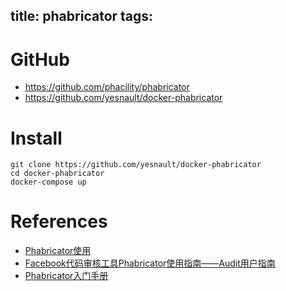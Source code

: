 title: phabricator
tags:
---

# GitHub

- <https://github.com/phacility/phabricator>
- <https://github.com/yesnault/docker-phabricator>

# Install

```
git clone https://github.com/yesnault/docker-phabricator
cd docker-phabricator
docker-compose up
```

# References
- [Phabricator使用](https://github.com/hisuley/jinmi_docs/blob/master/phabricator.md)
- [Facebook代码审核工具Phabricator使用指南——Audit用户指南](http://www.cnblogs.com/TechZi/archive/2013/02/23/2923873.html)
- [Phabricator入门手册](http://www.oschina.net/question/191440_125562)
